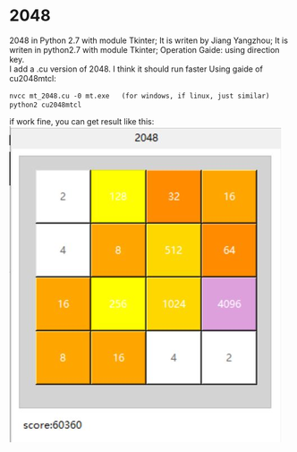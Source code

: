 # 2048
2048 in Python 2.7 with module Tkinter; 
It is writen by Jiang Yangzhou; 
It is writen in python2.7 with module Tkinter;
Operation Gaide: using direction key.  
I add a .cu version of 2048. I think it should run faster
Using gaide of cu2048mtcl:
```
nvcc mt_2048.cu -0 mt.exe   (for windows, if linux, just similar)
python2 cu2048mtcl
```
if work fine, you can get result like this:
![4096](https://github.com/jiangyangzhou/2048/blob/master/4096.JPG)
